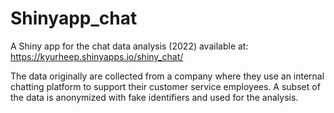 # Shinyapp_chat

A Shiny app for the chat data analysis (2022) available at: https://kyurheep.shinyapps.io/shiny_chat/

The data originally are collected from a company where they use an internal chatting platform to support their customer service employees. A subset of the data is anonymized with fake identifiers and used for the analysis.